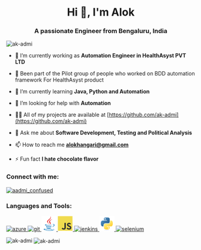 <h1 align="center">Hi 👋, I'm Alok</h1>
<h3 align="center">A passionate Engineer from Bengaluru, India</h3>

<p align="left"> <img src="https://komarev.com/ghpvc/?username=ak-admi&label=Profile%20views&color=0e75b6&style=flat" alt="ak-admi" /> </p>

- 🔭 I’m currently working as **Automation Engineer in HealthAsyst PVT LTD**

- 🛫 Been part of the Pilot group of people who worked on BDD automation framework For HealthAsyst product

- 🌱 I’m currently learning **Java, Python and Automation**

- 🤝 I’m looking for help with **Automation**

- 👨‍💻 All of my projects are available at [https://github.com/ak-admi](https://github.com/ak-admi)

- 💬 Ask me about **Software Development, Testing and Political Analysis**

- 📫 How to reach me **alokhangari@gmail.com**

- ⚡ Fun fact **I hate chocolate flavor**

<h3 align="left">Connect with me:</h3>
<p align="left">
<a href="https://twitter.com/aadmi_confused" target="blank"><img align="center" src="https://raw.githubusercontent.com/rahuldkjain/github-profile-readme-generator/master/src/images/icons/Social/twitter.svg" alt="aadmi_confused" height="30" width="40" /></a>
</p>

<h3 align="left">Languages and Tools:</h3>
<p align="left"> <a href="https://azure.microsoft.com/en-in/" target="_blank" rel="noreferrer"> <img src="https://www.vectorlogo.zone/logos/microsoft_azure/microsoft_azure-icon.svg" alt="azure" width="40" height="40"/> </a> <a href="https://git-scm.com/" target="_blank" rel="noreferrer"> <img src="https://www.vectorlogo.zone/logos/git-scm/git-scm-icon.svg" alt="git" width="40" height="40"/> </a> <a href="https://www.java.com" target="_blank" rel="noreferrer"> <img src="https://raw.githubusercontent.com/devicons/devicon/master/icons/java/java-original.svg" alt="java" width="40" height="40"/> </a> <a href="https://developer.mozilla.org/en-US/docs/Web/JavaScript" target="_blank" rel="noreferrer"> <img src="https://raw.githubusercontent.com/devicons/devicon/master/icons/javascript/javascript-original.svg" alt="javascript" width="40" height="40"/> </a> <a href="https://www.jenkins.io" target="_blank" rel="noreferrer"> <img src="https://www.vectorlogo.zone/logos/jenkins/jenkins-icon.svg" alt="jenkins" width="40" height="40"/> </a> <a href="https://www.python.org" target="_blank" rel="noreferrer"> <img src="https://raw.githubusercontent.com/devicons/devicon/master/icons/python/python-original.svg" alt="python" width="40" height="40"/> </a> <a href="https://www.selenium.dev" target="_blank" rel="noreferrer"> <img src="https://raw.githubusercontent.com/detain/svg-logos/780f25886640cef088af994181646db2f6b1a3f8/svg/selenium-logo.svg" alt="selenium" width="40" height="40"/> </a> </p>

<p><img align="left" src="https://github-readme-stats.vercel.app/api/top-langs?username=ak-admi&show_icons=true&locale=en&layout=compact" alt="ak-admi" /></p>

<p>&nbsp;<img align="center" src="https://github-readme-stats.vercel.app/api?username=ak-admi&show_icons=true&locale=en" alt="ak-admi" /></p>
